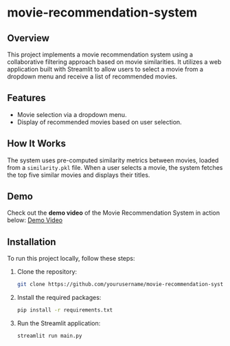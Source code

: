 # movie-recommendation-system

## Overview
This project implements a movie recommendation system using a collaborative filtering approach based on movie similarities. It utilizes a web application built with Streamlit to allow users to select a movie from a dropdown menu and receive a list of recommended movies.

## Features
- Movie selection via a dropdown menu.
- Display of recommended movies based on user selection.

## How It Works
The system uses pre-computed similarity metrics between movies, loaded from a `similarity.pkl` file. When a user selects a movie, the system fetches the top five similar movies and displays their titles.

## Demo
Check out the **demo video** of the Movie Recommendation System in action below:
[Demo Video](https://drive.google.com/file/d/1dXdJWgmMYeflnMaYuoKumbWYBWIt9mbo/view?usp=sharing)

## Installation
To run this project locally, follow these steps:
1. Clone the repository:
   ```bash
   git clone https://github.com/yourusername/movie-recommendation-system.git
2. Install the required packages:
   ```bash
   pip install -r requirements.txt
3. Run the Streamlit application:
   ```bash
   streamlit run main.py
